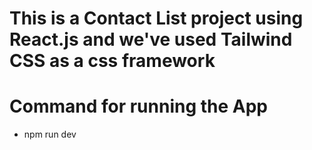 # This is a Contact List project using React.js and we've used Tailwind CSS as a css framework

# Command for running the App

- npm run dev
